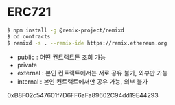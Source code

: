 # ERC721

```sh
$ npm install -g @remix-project/remixd
$ cd contracts
$ remixd -s . --remix-ide https://remix.ethereum.org
```

- public : 어떤 컨트랙트든 조회 가능
- private
- external : 본인 컨트랙트에서는 서로 공유 불가, 외부만 가능
- internal : 본인 컨트랙트에서만 공유 가능, 외부 불가


0xB8F02c547601f7D6FF6aFa89602C94dd19E44293